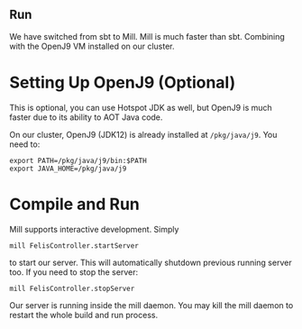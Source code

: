 Run
---

We have switched from sbt to Mill. Mill is much faster than
sbt. Combining with the OpenJ9 VM installed on our cluster.

Setting Up OpenJ9 (Optional)
============================

This is optional, you can use Hotspot JDK as well, but OpenJ9 is much
faster due to its ability to AOT Java code.

On our cluster, OpenJ9 (JDK12) is already installed at
`/pkg/java/j9`. You need to:

	export PATH=/pkg/java/j9/bin:$PATH
	export JAVA_HOME=/pkg/java/j9

Compile and Run
===============

Mill supports interactive development. Simply

	mill FelisController.startServer

to start our server. This will automatically shutdown previous running
server too. If you need to stop the server:

	mill FelisController.stopServer

Our server is running inside the mill daemon. You may kill the mill
daemon to restart the whole build and run process.
